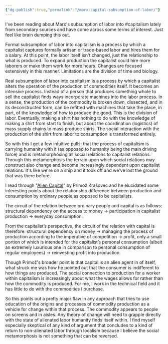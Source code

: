 ```yaml
---
{"dg-publish":true,"permalink":"/marx-capital-subsumption-of-labor/"}
---
```


I've been reading about Marx's subsumption of labor into #capitalism lately from secondary sources and have come across some terms of interest. Just feel like brain dumping this out.

Formal subsumption of labor into capitalism is a process by which a capitalist captures formally artisan or trade-based labor and hires them for a salary. At this point, the labor itself isn't changed, just the relationship to what is produced. To expand production the capitalist could hire more laborers or make them work for more hours. Changes are focused extensively in this manner. Limitations are the division of time and biology.

Real subsumption of labor into capitalism is a process by which a capitalist alters the operation of the production of commodities itself. It becomes an intensive process. Instead of a person that produces something whole to sell the capitalist finds ways incorporate machines into the labor process. In a sense, the production of the commodity is broken down, dissected, and in its deconstructed form, can be refitted with machines that take the place, in part, of the knowledge of how to produce the good. This is the division of labor. Eventually, making a shirt has nothing to do with the knowledge of making a shirt from start to finish, but about the coordination (logistics) of mass supply chains to mass produce shirts. The social interaction with the production of the shirt from labor to consumption is transformed entirely.

So with this I get a few intuitive pulls: that the process of capitalism is carrying humanity with it (as opposed to humanity being the main driving force) and is metamorphosing all social relations to capitalist relations. Through this metamorphosis the terrain upon which social relations may construct also change and become increasingly dependent upon capitalist relations. It's like we're on a ship and it took off and we've lost the ground that was there before.

I read through "[Alien Capital](https://vastabrupt.com/2018/07/11/alien-capital/)" by Primož Krašovec and he elucidated some interesting points about the relationship difference between production and consumption by ordinary people as opposed to be capitalists.

The circuit of the relation between ordinary people and capital is as follows: structural dependency on the access to money → participation in capitalist production → everyday consumption.

From the capitalist’s perspective, the circuit of the relation with capital is therefore: structural dependency on money → managing the process of production according to the imperative of competition → profit, only a small portion of which is intended for the capitalist’s personal consumption (albeit an extremely luxurious one in comparison to personal consumption of regular employees) → reinvesting profit into production.

Though Primož's broader point is that capital is an alien agent in of itself, what struck me was how he pointed out that the consumer is indifferent to how things are produced. The social connection to production for a worker within capitalism is increasingly about what the wages allows for rather than how the commodity is produced. For me, I work in the technical field and it has little to do with the commodities I purchase.

So this points out a pretty major flaw in any approach that tries to use education of the origins and processes of commodity production as a vehicle for change within that process. The commodity appears to people on screens and in aisles. Any theory of change will need to grapple directly with the state of alienated labor humanity finds itself within. I find myself especially skeptical of any kind of argument that concludes to a kind of return to non-alienated labor through localism because I believe the social metamorphosis is not something that can be reversed.